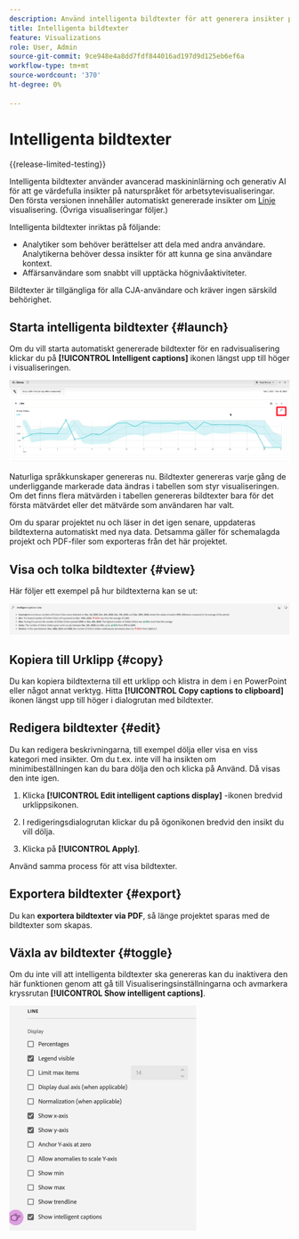 ```yaml
---
description: Använd intelligenta bildtexter för att generera insikter på naturliga språk för att snabbt identifiera trender inom visualiseringar.
title: Intelligenta bildtexter
feature: Visualizations
role: User, Admin
source-git-commit: 9ce948e4a8dd7fdf844016ad197d9d125eb6ef6a
workflow-type: tm+mt
source-wordcount: '370'
ht-degree: 0%

---
```



# Intelligenta bildtexter

{{release-limited-testing}}

Intelligenta bildtexter använder avancerad maskininlärning och generativ AI för att ge värdefulla insikter på naturspråket för arbetsytevisualiseringar. Den första versionen innehåller automatiskt genererade insikter om [Linje](line.md) visualisering. (Övriga visualiseringar följer.)

Intelligenta bildtexter inriktas på följande:

* Analytiker som behöver berättelser att dela med andra användare. Analytikerna behöver dessa insikter för att kunna ge sina användare kontext.
* Affärsanvändare som snabbt vill upptäcka högnivåaktiviteter.

Bildtexter är tillgängliga för alla CJA-användare och kräver ingen särskild behörighet.

## Starta intelligenta bildtexter {#launch}

Om du vill starta automatiskt genererade bildtexter för en radvisualisering klickar du på **[!UICONTROL Intelligent captions]** ikonen längst upp till höger i visualiseringen.

![starta intelligenta bildtexter](assets/intell-caps-1.png)

Naturliga språkkunskaper genereras nu. Bildtexter genereras varje gång de underliggande markerade data ändras i tabellen som styr visualiseringen. Om det finns flera mätvärden i tabellen genereras bildtexter bara för det första mätvärdet eller det mätvärde som användaren har valt.

Om du sparar projektet nu och läser in det igen senare, uppdateras bildtexterna automatiskt med nya data. Detsamma gäller för schemalagda projekt och PDF-filer som exporteras från det här projektet.

## Visa och tolka bildtexter {#view}

Här följer ett exempel på hur bildtexterna kan se ut:

![Bildtexter](assets/captions.png)

## Kopiera till Urklipp {#copy}

Du kan kopiera bildtexterna till ett urklipp och klistra in dem i en PowerPoint eller något annat verktyg. Hitta **[!UICONTROL Copy captions to clipboard]** ikonen längst upp till höger i dialogrutan med bildtexter.

## Redigera bildtexter {#edit}

Du kan redigera beskrivningarna, till exempel dölja eller visa en viss kategori med insikter. Om du t.ex. inte vill ha insikten om minimibeställningen kan du bara dölja den och klicka på Använd. Då visas den inte igen.

1. Klicka **[!UICONTROL Edit intelligent captions display]** -ikonen bredvid urklippsikonen.

1. I redigeringsdialogrutan klickar du på ögonikonen bredvid den insikt du vill dölja.

1. Klicka på **[!UICONTROL Apply]**.

Använd samma process för att visa bildtexter.

## Exportera bildtexter {#export}

Du kan **exportera bildtexter via PDF**, så länge projektet sparas med de bildtexter som skapas.

## Växla av bildtexter {#toggle}

Om du inte vill att intelligenta bildtexter ska genereras kan du inaktivera den här funktionen genom att gå till Visualiseringsinställningarna och avmarkera kryssrutan **[!UICONTROL Show intelligent captions]**.

![bildtextinställningar](assets/toggle-captions.png)

